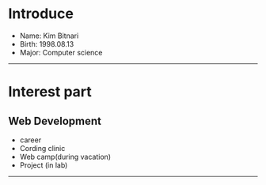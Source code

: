 # Introduce
* Name: Kim Bitnari
* Birth: 1998.08.13
* Major: Computer science

<hr>

# Interest part
## Web Development
  * career
  * Cording clinic
  * Web camp(during vacation)
  * Project (in lab)

<hr>
